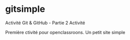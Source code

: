 # gitsimple
Activité Git &amp; GitHub - Partie 2 Activité

Première ctivité pour openclassroons. Un petit site simple
